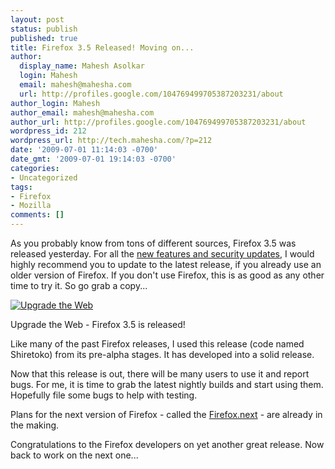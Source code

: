 ```yaml
---
layout: post
status: publish
published: true
title: Firefox 3.5 Released! Moving on...
author:
  display_name: Mahesh Asolkar
  login: Mahesh
  email: mahesh@mahesha.com
  url: http://profiles.google.com/104769499705387203231/about
author_login: Mahesh
author_email: mahesh@mahesha.com
author_url: http://profiles.google.com/104769499705387203231/about
wordpress_id: 212
wordpress_url: http://tech.mahesha.com/?p=212
date: '2009-07-01 11:14:03 -0700'
date_gmt: '2009-07-01 19:14:03 -0700'
categories:
- Uncategorized
tags:
- Firefox
- Mozilla
comments: []
---
```

<p>As you probably know from tons of different sources, Firefox 3.5 was released yesterday. For all the <a href="http://www.mozilla.com/en-US/firefox/3.5/releasenotes/" title="Firefox 3.5 Release Notes">new features and security updates</a>, I would highly recommend you to update to the latest release, if you already use an older version of Firefox. If you don't use Firefox, this is as good as any other time to try it. So go grab a copy...</p>
<div class="img_container">
<a href="http://www.mozilla.com/firefox/upgrade.html?from=sfx&amp;uid=4501&amp;t=478"><img src="http://www.spreadfirefox.com/sites/all/themes/sfxBB/img/utw_hero.png" alt="Upgrade the Web"></a></p>
<div class="caption">Upgrade the Web - Firefox 3.5 is released!</div>
</div>
<p>Like many of the past Firefox releases, I used this release (code named Shiretoko) from its pre-alpha stages. It has developed into a solid release.</p>
<p>Now that this release is out, there will be many users to use it and report bugs. For me, it is time to grab the latest nightly builds and start using them. Hopefully file some bugs to help with testing.</p>
<p>Plans for the next version of Firefox - called the <a href="https://wiki.mozilla.org/Firefox/Namoroka"  title="Firefox/Namoroka">Firefox.next</a> - are already in the making.</p>
<p>Congratulations to the Firefox developers on yet another great release. Now back to work on the next one...</p>
